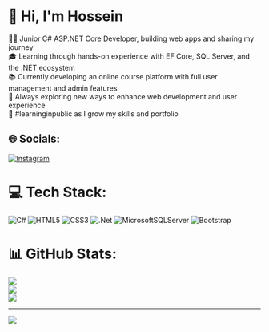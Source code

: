 # 💫 Hi, I'm Hossein
👨‍💻 Junior C# ASP.NET Core Developer, building web apps and sharing my journey<br>🎓 Learning through hands-on experience with EF Core, SQL Server, and the .NET ecosystem<br>📚 Currently developing an online course platform with full user management and admin features<br>🚀 Always exploring new ways to enhance web development and user experience<br>🌱 #learninginpublic as I grow my skills and portfolio


## 🌐 Socials:
[![Instagram](https://img.shields.io/badge/Instagram-%23E4405F.svg?logo=Instagram&logoColor=white)](https://instagram.com/hoseinhyz) 

# 💻 Tech Stack:
![C#](https://img.shields.io/badge/c%23-%23239120.svg?style=for-the-badge&logo=csharp&logoColor=white) ![HTML5](https://img.shields.io/badge/html5-%23E34F26.svg?style=for-the-badge&logo=html5&logoColor=white) ![CSS3](https://img.shields.io/badge/css3-%231572B6.svg?style=for-the-badge&logo=css3&logoColor=white) ![.Net](https://img.shields.io/badge/.NET-5C2D91?style=for-the-badge&logo=.net&logoColor=white) ![MicrosoftSQLServer](https://img.shields.io/badge/Microsoft%20SQL%20Server-CC2927?style=for-the-badge&logo=microsoft%20sql%20server&logoColor=white) ![Bootstrap](https://img.shields.io/badge/bootstrap-%238511FA.svg?style=for-the-badge&logo=bootstrap&logoColor=white)
# 📊 GitHub Stats:
![](https://github-readme-stats.vercel.app/api?username=EternalLife-c&theme=radical&hide_border=false&include_all_commits=false&count_private=false)<br/>
![](https://github-readme-streak-stats.herokuapp.com/?user=EternalLife-c&theme=radical&hide_border=false)<br/>
![](https://github-readme-stats.vercel.app/api/top-langs/?username=EternalLife-c&theme=radical&hide_border=false&include_all_commits=false&count_private=false&layout=compact)

---
[![](https://visitcount.itsvg.in/api?id=EternalLife-c&icon=0&color=0)](https://visitcount.itsvg.in)

<!-- Proudly created with GPRM ( https://gprm.itsvg.in ) -->
